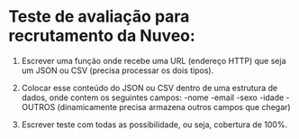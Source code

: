 # Teste de avaliação para recrutamento da Nuveo:

1. Escrever uma função onde recebe uma URL (endereço HTTP) que seja um JSON ou CSV (precisa processar os dois tipos).

2. Colocar esse conteúdo do JSON ou CSV dentro de uma estrutura de dados, onde contem os seguintes campos:
-nome
-email
-sexo
-idade
-OUTROS (dinamicamente precisa armazena outros campos que chegar)

3. Escrever teste com todas as possibilidade, ou seja, cobertura de 100%.
